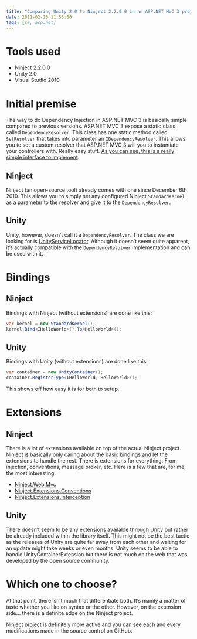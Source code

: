 ```yaml
---
title: "Comparing Unity 2.0 to Ninject 2.2.0.0 in an ASP.NET MVC 3 project"
date: 2011-02-15 11:56:00
tags: [c#, asp.net]
---
```


# Tools used

*   Ninject 2.2.0.0
*   Unity 2.0
*   Visual Studio 2010  

# Initial premise 

The way to do Dependency Injection in ASP.NET MVC 3 is basically simple compared to previous versions. ASP.NET MVC 3 expose a static class called `DependencyResolver`. This class has one static method called `SetResolver` that takes into parameter an `IDependencyResolver`. This allows you to set a custom resolver that ASP.NET MVC 3 will you to instantiate your controllers with. Really easy stuff. [As you can see, this is a really simple interface to implement](http://msdn.microsoft.com/en-us/library/system.web.mvc.idependencyresolver.aspx).

## 

## Ninject

Ninject (an open-source tool) already comes with one since December 6th 2010\. This allows you to simply set any configured Ninject `StandardKernel` as a parameter to the resolver and give it to the `DependencyResolver`.

## Unity

Unity, however, doesn’t call it a `DependencyResolver`. The class we are looking for is [UnityServiceLocator](http://msdn.microsoft.com/en-us/library/microsoft.practices.unity.unityservicelocator(v=pandp.20).aspx). Although it doesn’t seem quite apparent, it’s actually compatible with the `DependencyResolver` implementation and can be used with it.

# Bindings

## Ninject

Bindings with Ninject (without extensions) are done like this:

```cs
var kernel = new StandardKernel();
kernel.Bind<IHelloWorld>().To<HelloWorld>();
```

## Unity

Bindings with Unity (without extensions) are done like this:

```cs
var container = new UnityContainer();
container.RegisterType<IHelloWorld, HelloWorld>();
```

This shows off how easy it is for both to setup.

# Extensions

## Ninject

There is a lot of extensions available on top of the actual Ninject project. Ninject is basically only caring about the basic bindings and let the extensions to handle the rest. There is extensions for everything. From injection, conventions, message broker, etc. Here is a few that are, for me, the most interesting:

*   [Ninject.Web.Mvc](https://github.com/ninject/ninject.web.mvc)
*   [Ninject.Extensions.Conventions](https://github.com/ninject/ninject.extensions.conventions)
*   [Ninject.Extensions.Interception](https://github.com/ninject/ninject.extensions.interception)

## Unity

There doesn’t seem to be any extensions available through Unity but rather be already included within the library itself. This might not be the best tactic as the releases of Unity are quite far away from each other and waiting for an update might take weeks or even months. Unity seems to be able to handle UnityContainerExtension but there is not much on the web that was developed by the open source community.

# Which one to choose?

At that point, there isn’t much that differentiate both. It’s mainly a matter of taste whether you like on syntax or the other. However, on the extension side… there is a definite edge on the Ninject project.

Ninject project is definitely more active and you can see each and every modifications made in the source control on GitHub.
